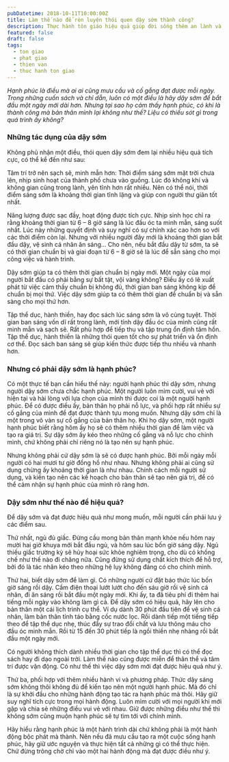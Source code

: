 ```yaml
---
pubDatetime: 2018-10-11T10:00:00Z
title: Làm thế nào để rèn luyện thói quen dậy sớm thành công?
description: Thực hành tôn giáo hiệu quả giúp đời sống thêm an lành và hạnh phúc, giác ngộ nhiều điều hữu ích để đem lại năng lượng tích cực cho bản thân, và giá trị đẹp cho cộng đồng.
featured: false
draft: false
tags:
  - ton giao
  - phat giao
  - thien van
  - thuc hanh ton giao
---
```


_Hạnh phúc là điều mà ai ai cũng mưu cầu và cố gắng đạt được mỗi ngày. Trong những cuốn sách và chỉ dẫn, luôn có một điều là hãy dậy sớm để bắt đầu một ngày mới dài hơn. Nhưng tại sao họ cảm thấy hạnh phúc, có khi là thành công mà bản thân mình lại không như thế? Liệu có thiếu sót gì trong quá trình ấy không?_

### Những tác dụng của dậy sớm

Không phủ nhận một điều, thói quen dậy sớm đem lại nhiều hiệu quả tích cực, có thể kể đến như sau:

Tâm trí trở nên sạch sẽ, minh mẫn hơn: Thời điểm sáng sớm mặt trời chưa lên, nhịp sinh hoạt của thành phố chưa vào guồng. Lúc đó không khí và không gian cũng trong lành, yên tĩnh hơn rất nhiều. Nên có thể nói, thời điểm sáng sớm là khoảng thời gian tĩnh lặng và giúp con người thư giãn tốt nhất.

Năng lượng được sạc đầy, hoạt động được tích cực. Nhịp sinh học chỉ ra rằng khoảng thời gian từ 6 – 8 giờ sáng là lúc đầu óc ta minh mẫn, sáng suốt nhất. Lúc này những quyết định và suy nghĩ có sự chính xác cao hơn so với các thời điểm còn lại. Nhưng với nhiều người đây mới là khoảng thời gian bắt đầu dậy, vệ sinh cá nhân ăn sáng… Cho nên, nếu bắt đầu dậy từ sớm, ta sẽ có thời gian chuẩn bị và giai đoạn từ 6 – 8 giờ sẽ là lúc để sẵn sàng cho mọi công việc và hành trình.

Dậy sớm giúp ta có thêm thời gian chuẩn bị ngày mới. Một ngày của mọi người bắt đầu có phải bằng sự bất tật, vội vàng không? Điều ấy có lẽ xuất phát từ việc cảm thấy chuẩn bị không đủ, thời gian ban sáng không kịp để chuẩn bị mọi thứ. Việc dậy sớm giúp ta có thêm thời gian để chuẩn bị và sẵn sàng cho mọi thứ hơn.

Tập thể dục, hành thiền, hay đọc sách lúc sáng sớm là vô cùng tuyệt. Thời gian ban sáng vốn dĩ rất trong lành, mới tỉnh dậy đầu óc của mình cũng rất minh mẫn và sạch sẽ. Rất phù hợp để tiếp thu và tập trung ổn định tâm hồn. Tập thể dục, hành thiền là những thói quen tốt cho sự phát triển và ổn định cơ thể. Đọc sách ban sáng sẽ giúp kiến thức được tiếp thu nhiều và nhanh hơn.

### Nhưng có phải dậy sớm là hạnh phúc?

Có một thực tế bạn cần hiểu thế này: người hạnh phúc thì dậy sớm, nhưng người dậy sớm chưa chắc hạnh phúc. Một người luôn mỉm cười, vui vẻ với hiện tại và hài lòng với lựa chọn của mình thì được coi là một người hạnh phúc. Để có được điều ấy, bản thân họ phải nỗ lực, và phối hợp rất nhiều sự cố gắng của mình để đạt được thành tựu mong muốn. Nhưng dậy sớm chỉ là một trong vô vàn sự cố gắng của bản thân họ. Khi họ dậy sớm, một người hạnh phúc biết rằng hôm ấy họ sẽ có thêm nhiều thời gian để làm việc và tạo ra giá trị. Sự dậy sớm ấy kéo theo những cố gắng và nỗ lực cho chính mình, chứ không phải chỉ riêng nó là tạo nên sự hạnh phúc.

Nhưng không phải cứ dậy sớm là sẽ có được hạnh phúc. Bởi mỗi ngày mỗi người có hai mươi tư giờ đồng hồ như nhau. Nhưng không phải ai cũng sử dụng chừng ấy khoảng thời gian là như nhau. Chính cách mỗi người sử dụng, và kiến tạo nên các kế hoạch cho bản thân sẽ tạo nên giá trị, để có thể cảm nhận sự hạnh phúc của mình rõ ràng hơn.

### Dậy sớm như thế nào để hiệu quả?

Để dậy sớm và đạt được hiệu quả như mong muốn, mỗi người cần phải lưu ý các điểm sau.

Thứ nhất, ngủ đủ giấc. Đừng cầu mong bản thân mạnh khỏe nếu hôm nay mười hai giờ khuya mới bắt đầu ngủ, và hôm sau lúc bốn giờ sáng dậy. Ngủ thiếu giấc trường kỳ sẽ hủy hoại sức khỏe nghiêm trọng, cho dù có khống chế như thế nào đi chăng nữa. Cũng đừng sử dụng chất kích thích để hỗ trợ, bởi đó là tác nhân kéo theo những hệ lụy không đáng có cho chính mình.

Thứ hai, biết dậy sớm để làm gì. Có những người cứ đặt báo thức lúc bốn giờ sáng rồi dậy. Cầm điện thoại lướt lướt cho đến sáu giờ rồi vệ sinh cá nhân, đi ăn sáng rồi bắt đầu một ngày mới. Khi ấy, ta đã tiêu phí đi thêm hai tiếng mỗi ngày vào không làm gì cả. Để dậy sớm có hiệu quả, hãy lên cho bản thân một cái lịch trình cụ thể. Ví dụ dành 30 phút đầu tiên để vệ sinh cá nhân, làm bản thân tỉnh táo bằng cốc nước lọc. Rồi dành tiếp một tiếng tiếp theo để tập thể dục nhẹ, thúc đẩy sự trao đổi chất và lưu thông máu cho đầu óc minh mẫn. Rồi từ 15 đến 30 phút tiếp là ngồi thiền nhẹ nhàng rồi bắt đầu một ngày mới.

Có người không thích dành nhiều thời gian cho tập thể dục thì có thể đọc sách hay đi dạo ngoài trời. Làm thế nào cũng được miễn để thân thể và tâm trí được vận động. Có như thế thì việc dậy sớm mới đạt được hiệu quả như ý.

Thứ ba, phối hợp với thêm nhiều hành vi và phương pháp. Thức dậy sáng sớm không thôi không đủ để kiến tạo nên một người hạnh phúc. Mà đó chỉ là sự khởi đầu cho những hành động tạo tác ra hạnh phúc mà thôi. Hãy giữ suy nghĩ tích cực trong mọi hành động. Luôn mỉm cười với mọi người khi mới gặp và chia sẻ những điều vui vẻ với nhau. Giữ được những điều như thế thì không sớm cũng muộn hạnh phúc sẽ tự tìm tới với chính mình.

Hãy hiểu rằng hạnh phúc là một hành trình dài chứ không phải là một hành động bộc phát mà thành. Nên nếu đã mưu cầu tạo ra một cuộc sống hạnh phúc, hãy giữ ước nguyện và thực hiện tất cả những gì có thể thực hiện. Chứ đừng trông chờ chỉ vào một hai hành động mà đạt được điều như ý.
